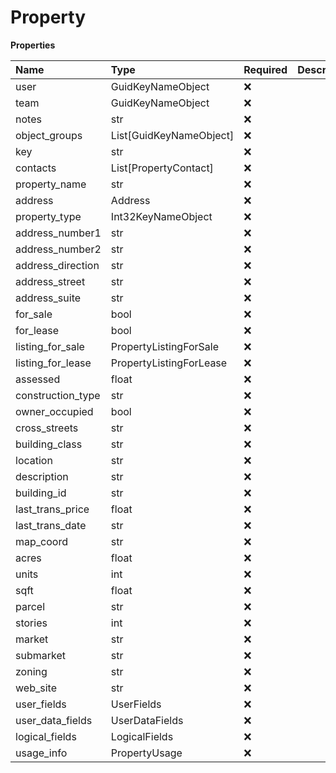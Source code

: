 # Property

**Properties**

| Name              | Type                    | Required | Description |
| :---------------- | :---------------------- | :------- | :---------- |
| user              | GuidKeyNameObject       | ❌       |             |
| team              | GuidKeyNameObject       | ❌       |             |
| notes             | str                     | ❌       |             |
| object_groups     | List[GuidKeyNameObject] | ❌       |             |
| key               | str                     | ❌       |             |
| contacts          | List[PropertyContact]   | ❌       |             |
| property_name     | str                     | ❌       |             |
| address           | Address                 | ❌       |             |
| property_type     | Int32KeyNameObject      | ❌       |             |
| address_number1   | str                     | ❌       |             |
| address_number2   | str                     | ❌       |             |
| address_direction | str                     | ❌       |             |
| address_street    | str                     | ❌       |             |
| address_suite     | str                     | ❌       |             |
| for_sale          | bool                    | ❌       |             |
| for_lease         | bool                    | ❌       |             |
| listing_for_sale  | PropertyListingForSale  | ❌       |             |
| listing_for_lease | PropertyListingForLease | ❌       |             |
| assessed          | float                   | ❌       |             |
| construction_type | str                     | ❌       |             |
| owner_occupied    | bool                    | ❌       |             |
| cross_streets     | str                     | ❌       |             |
| building_class    | str                     | ❌       |             |
| location          | str                     | ❌       |             |
| description       | str                     | ❌       |             |
| building_id       | str                     | ❌       |             |
| last_trans_price  | float                   | ❌       |             |
| last_trans_date   | str                     | ❌       |             |
| map_coord         | str                     | ❌       |             |
| acres             | float                   | ❌       |             |
| units             | int                     | ❌       |             |
| sqft              | float                   | ❌       |             |
| parcel            | str                     | ❌       |             |
| stories           | int                     | ❌       |             |
| market            | str                     | ❌       |             |
| submarket         | str                     | ❌       |             |
| zoning            | str                     | ❌       |             |
| web_site          | str                     | ❌       |             |
| user_fields       | UserFields              | ❌       |             |
| user_data_fields  | UserDataFields          | ❌       |             |
| logical_fields    | LogicalFields           | ❌       |             |
| usage_info        | PropertyUsage           | ❌       |             |

<!-- This file was generated by liblab | https://liblab.com/ -->
